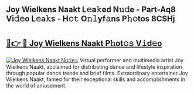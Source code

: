 ## Joy Wielkens Naakt L𝚎a𝚔ed N𝚞𝚍e - Part-Aq8 Vi𝚍𝚎o L𝚎a𝚔s - H𝚘𝚝 O𝚗𝚕yf𝚊ns P𝚑𝚘tos 8CSHj

# <h2><a href="http://kfaya0b.oniu.top/?m=Joy+Wielkens+Naakt">🔗👉 🔴 Joy Wielkens Naakt P𝚑ot𝚘𝚜 V𝚒d𝚎o</a></h2>

[![Joy Wielkens Naakt Nu𝚍e𝚜](https://i.imgur.com/0qMVB7G.gif)](http://kfaya0b.oniu.top/?m=Joy+Wielkens+Naakt)
Virtual performer and multimedia artist Joy Wielkens Naakt, acclaimed for distributing dance and lifestyle inspiration through popular dance trends and brief films. Extraordinary entertainer Joy Wielkens Naakt, famed for their exceptional skills and accomplishments in the world of amusement.  
